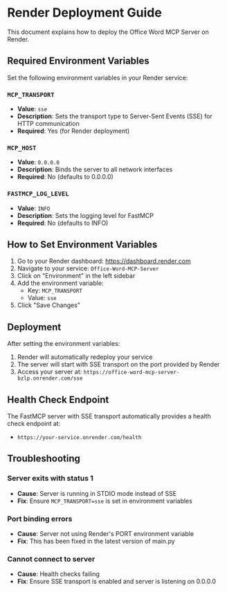 # Render Deployment Guide

This document explains how to deploy the Office Word MCP Server on Render.

## Required Environment Variables

Set the following environment variables in your Render service:

### `MCP_TRANSPORT`
- **Value**: `sse`
- **Description**: Sets the transport type to Server-Sent Events (SSE) for HTTP communication
- **Required**: Yes (for Render deployment)

### `MCP_HOST`
- **Value**: `0.0.0.0`
- **Description**: Binds the server to all network interfaces
- **Required**: No (defaults to 0.0.0.0)

### `FASTMCP_LOG_LEVEL`
- **Value**: `INFO`
- **Description**: Sets the logging level for FastMCP
- **Required**: No (defaults to INFO)

## How to Set Environment Variables

1. Go to your Render dashboard: https://dashboard.render.com
2. Navigate to your service: `Office-Word-MCP-Server`
3. Click on "Environment" in the left sidebar
4. Add the environment variable:
   - Key: `MCP_TRANSPORT`
   - Value: `sse`
5. Click "Save Changes"

## Deployment

After setting the environment variables:
1. Render will automatically redeploy your service
2. The server will start with SSE transport on the port provided by Render
3. Access your server at: `https://office-word-mcp-server-bzlp.onrender.com/sse`

## Health Check Endpoint

The FastMCP server with SSE transport automatically provides a health check endpoint at:
- `https://your-service.onrender.com/health`

## Troubleshooting

### Server exits with status 1
- **Cause**: Server is running in STDIO mode instead of SSE
- **Fix**: Ensure `MCP_TRANSPORT=sse` is set in environment variables

### Port binding errors
- **Cause**: Server not using Render's PORT environment variable
- **Fix**: This has been fixed in the latest version of main.py

### Cannot connect to server
- **Cause**: Health checks failing
- **Fix**: Ensure SSE transport is enabled and server is listening on 0.0.0.0

